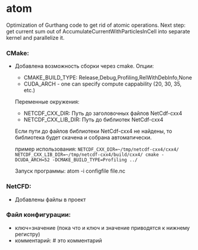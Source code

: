 # atom #
Optimization of Gurthang code to get rid of atomic operations. Next step: get current sum out of AccumulateCurrentWithParticlesInCell into separate kernel and parallelize it.

### CMake: ###
* Добавлена возможность сборки через cmake.
  Опции:
  	* CMAKE\_BUILD\_TYPE: Release,Debug,Profiling,RelWithDebInfo,None
	* CUDA\_ARCH - one can specify compute cappability (20, 30, 35, etc.)

  Переменные окружения:
  	* NETCDF\_CXX\_DIR: Путь до заголовочных файлов NetCdf-cxx4
	* NETCDF\_CXX\_LIB\_DIR: Путь до библиотек NetCdf-cxx4
  
  Если пути до файлов библиотеки NetCdf-cxx4 не найдены, то библиотека будет скачена и собрана автоматически.

  пример использования:
  	`NETCDF_CXX_DIR=~/tmp/netcdf-cxx4/cxx4/ NETCDF_CXX_LIB_DIR=~/tmp/netcdf-cxx4/build/cxx4/ cmake -DCUDA_ARCH=52 -DCMAKE_BUILD_TYPE=Profiling ../`

  Запуск программы:
    atom -i configfile file.nc

### NetCFD: ###
* Добавлены файлы в проект

### Файл конфигурации: ###
* ключ=значение (пока что и ключ и значение приводятся к нижнему регистру)
* комментарий:  # это комментарий
